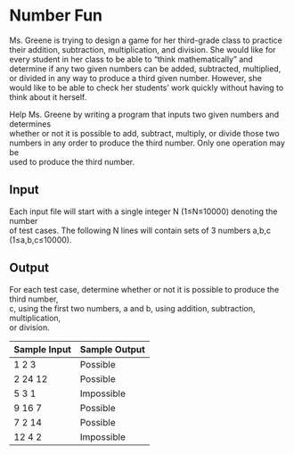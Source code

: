 # Number Fun

Ms. Greene is trying to design a game for her third-grade class to practice\
their addition, subtraction, multiplication, and division. She would like for\
every student in her class to be able to “think mathematically” and\
determine if any two given numbers can be added, subtracted, multiplied,\
or divided in any way to produce a third given number. However, she\
would like to be able to check her students’ work quickly without having to\
think about it herself.

Help Ms. Greene by writing a program that inputs two given numbers and determines\
whether or not it is possible to add, subtract, multiply, or divide those two\
numbers in any order to produce the third number. Only one operation may be\
used to produce the third number.

## Input

Each input file will start with a single integer N (1≤N≤10000) denoting the number\
of test cases. The following N lines will contain sets of 3 numbers a,b,c\
(1≤a,b,c≤10000).

## Output

For each test case, determine whether or not it is possible to produce the third number,\
c, using the first two numbers, a and b, using addition, subtraction, multiplication,\
or division.

| Sample Input | Sample Output |
| ---          | ---           |
| 1 2 3        | Possible      |
| 2 24 12      | Possible      |
| 5 3 1        | Impossible    |
| 9 16 7       | Possible      |
| 7 2 14       | Possible      |
| 12 4 2       | Impossible    |